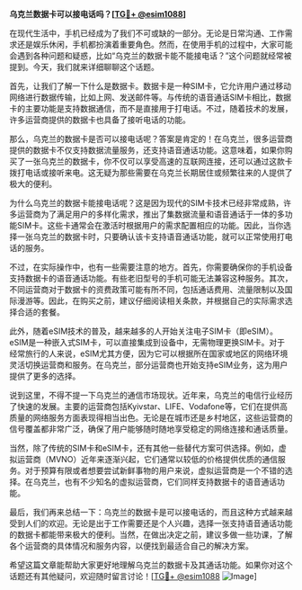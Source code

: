 **乌克兰数据卡可以接电话吗？[[TG💪+ @esim1088](https://t.me/s/esim1088)]**

在现代生活中，手机已经成为了我们不可或缺的一部分。无论是日常沟通、工作需求还是娱乐休闲，手机都扮演着重要角色。然而，在使用手机的过程中，大家可能会遇到各种问题和疑惑，比如“乌克兰的数据卡能不能接电话？”这个问题就经常被提到。今天，我们就来详细聊聊这个话题。

首先，让我们了解一下什么是数据卡。数据卡是一种SIM卡，它允许用户通过移动网络进行数据传输，比如上网、发送邮件等。与传统的语音通话SIM卡相比，数据卡的主要功能是支持数据通信，而不是直接用于打电话。不过，随着技术的发展，许多运营商提供的数据卡也具备了接听电话的功能。

那么，乌克兰的数据卡是否可以接电话呢？答案是肯定的！在乌克兰，很多运营商提供的数据卡不仅支持数据流量服务，还支持语音通话功能。这意味着，如果你购买了一张乌克兰的数据卡，你不仅可以享受高速的互联网连接，还可以通过这款卡拨打电话或接听来电。这无疑为那些需要在乌克兰长期居住或频繁往来的人提供了极大的便利。

为什么乌克兰的数据卡能接电话呢？这是因为现代的SIM卡技术已经非常成熟，许多运营商为了满足用户的多样化需求，推出了集数据流量和语音通话于一体的多功能SIM卡。这些卡通常会在激活时根据用户的需求配置相应的功能。因此，当你选择一张乌克兰的数据卡时，只要确认该卡支持语音通话功能，就可以正常使用打电话的服务。

不过，在实际操作中，也有一些需要注意的地方。首先，你需要确保你的手机设备支持数据卡的语音通话功能。有些老旧型号的手机可能无法兼容这种服务。其次，不同运营商对于数据卡的资费政策可能有所不同，包括通话费用、流量限制以及国际漫游等。因此，在购买之前，建议仔细阅读相关条款，并根据自己的实际需求选择合适的套餐。

此外，随着eSIM技术的普及，越来越多的人开始关注电子SIM卡（即eSIM）。eSIM是一种嵌入式SIM卡，可以直接集成到设备中，无需物理更换SIM卡。对于经常旅行的人来说，eSIM尤其方便，因为它可以根据所在国家或地区的网络环境灵活切换运营商和服务。在乌克兰，部分运营商也开始支持eSIM业务，这为用户提供了更多的选择。

说到这里，不得不提一下乌克兰的通信市场现状。近年来，乌克兰的电信行业经历了快速的发展。主要的运营商包括Kyivstar、LIFE、Vodafone等，它们在提供高质量的网络服务方面表现得相当出色。无论是在城市还是乡村地区，这些运营商的信号覆盖都非常广泛，确保了用户能够随时随地享受稳定的网络连接和通话质量。

当然，除了传统的SIM卡和eSIM卡，还有其他一些替代方案可供选择。例如，虚拟运营商（MVNO）近年来逐渐兴起，它们通常以较低的价格提供优质的通信服务。对于预算有限或者想要尝试新鲜事物的用户来说，虚拟运营商是一个不错的选择。在乌克兰，也有不少知名的虚拟运营商，它们同样支持数据卡的语音通话功能。

最后，我们再来总结一下：乌克兰的数据卡是可以接电话的，而且这种方式越来越受到人们的欢迎。无论是出于工作需要还是个人兴趣，选择一张支持语音通话功能的数据卡都能带来极大的便利。当然，在做出决定之前，建议多做一些功课，了解各个运营商的具体情况和服务内容，以便找到最适合自己的解决方案。

希望这篇文章能帮助大家更好地理解乌克兰的数据卡及其通话功能。如果你对这个话题还有其他疑问，欢迎随时留言讨论！[[TG💪+ @esim1088](https://t.me/s/esim1088) ![Image](https://i.postimg.cc/4NQfJmqS/Snipaste-2025-05-13-00-14-12.png)]